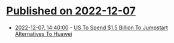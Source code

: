 # [Published on 2022-12-07](index.md)

* [2022-12-07, 14:40:00](https://news.slashdot.org/story/22/12/07/1436220/us-to-spend-15-billion-to-jumpstart-alternatives-to-huawei?utm_source=rss1.0mainlinkanon&utm_medium=feed) - [US To Spend $1.5 Billion To Jumpstart Alternatives To Huawei](https://news.slashdot.org/story/22/12/07/1436220/us-to-spend-15-billion-to-jumpstart-alternatives-to-huawei?utm_source=rss1.0mainlinkanon&utm_medium=feed)
